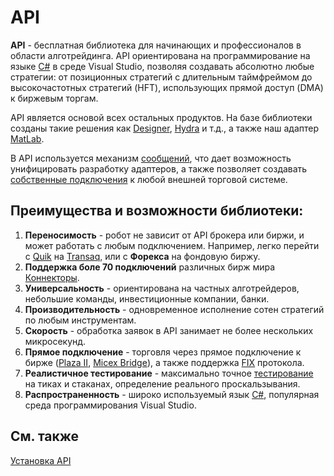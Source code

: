 # API

**API** \- бесплатная библиотека для начинающих и профессионалов в области алготрейдинга. API ориентирована на программирование на языке [C\#](https://ru.wikipedia.org/wiki/C_Sharp) в среде Visual Studio, позволяя создавать абсолютно любые стратегии: от позиционных стратегий с длительным таймфреймом до высокочастотных стратегий (HFT), использующих прямой доступ (DMA) к биржевым торгам. 

API является основой всех остальных продуктов. На базе библиотеки созданы такие решения как [Designer](Designer.md), [Hydra](Hydra.md) и т.д., а также наш адаптер [MatLab](MatLab.md). 

В API используется механизм [сообщений](Messages.md), что дает возможность унифицировать разработку адаптеров, а также позволяет создавать [собственные подключения](Messages_adapters.md) к любой внешней торговой системе. 

## Преимущества и возможности библиотеки:

1. **Переносимость** \- робот не зависит от API брокера или биржи, и может работать с любым подключением. Например, легко перейти с [Quik](Quik.md) на [Transaq](Transaq.md), или c **Форекса** на фондовую биржу.
2. **Поддержка боле 70 подключений** различных бирж мира [Коннекторы](API_Connectors.md).
3. **Универсальность** \- ориентирована на частных алготрейдеров, небольшие команды, инвестиционные компании, банки. 
4. **Производительность** \- одновременное исполнение сотен стратегий по любым инструментам. 
5. **Скорость** \- обработка заявок в API занимает не более нескольких микросекунд. 
6. **Прямое подключение** \- торговля через прямое подключение к бирже ([Plaza II](Plaza.md), [Micex Bridge](Micex.md)), а также поддержка [FIX](Fix.md) протокола. 
7. **Реалистичное тестирование** \- максимально точное [тестирование](StrategyTesting.md) на тиках и стаканах, определение реального проскальзывания. 
8. **Распространенность** \- широко используемый язык [C\#](https://ru.wikipedia.org/wiki/C_Sharp), популярная среда программирования Visual Studio. 

## См. также

[Установка API](StockSharpInstall.md)

